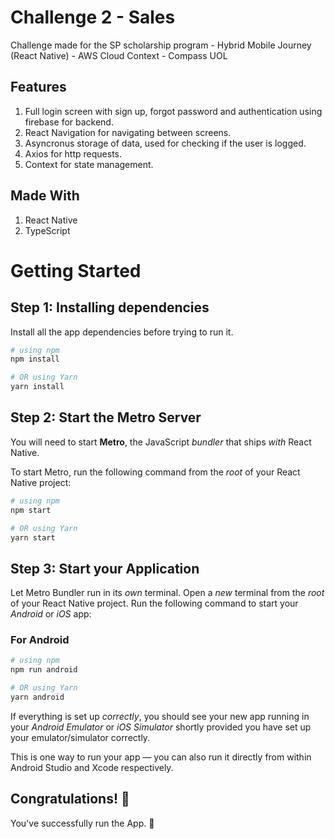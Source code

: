 # Challenge 2 - Sales 

Challenge made for the SP scholarship program - Hybrid Mobile Journey (React Native) - AWS Cloud Context - Compass UOL

## Features

1. Full login screen with sign up, forgot password and authentication using firebase for backend.
2. React Navigation for navigating between screens.
3. Asyncronus storage of data, used for checking if the user is logged.
4. Axios for http requests.
5. Context for state management.

## Made With
1. React Native
2. TypeScript

# Getting Started

## Step 1: Installing dependencies

Install all the app dependencies before trying to run it.

```bash
# using npm
npm install

# OR using Yarn
yarn install
```

## Step 2: Start the Metro Server

You will need to start **Metro**, the JavaScript _bundler_ that ships _with_ React Native.

To start Metro, run the following command from the _root_ of your React Native project:

```bash
# using npm
npm start

# OR using Yarn
yarn start
```

## Step 3: Start your Application

Let Metro Bundler run in its _own_ terminal. Open a _new_ terminal from the _root_ of your React Native project. Run the following command to start your _Android_ or _iOS_ app:

### For Android

```bash
# using npm
npm run android

# OR using Yarn
yarn android
```
If everything is set up _correctly_, you should see your new app running in your _Android Emulator_ or _iOS Simulator_ shortly provided you have set up your emulator/simulator correctly.

This is one way to run your app — you can also run it directly from within Android Studio and Xcode respectively.

## Congratulations! :tada:

You've successfully run the App. :partying_face: